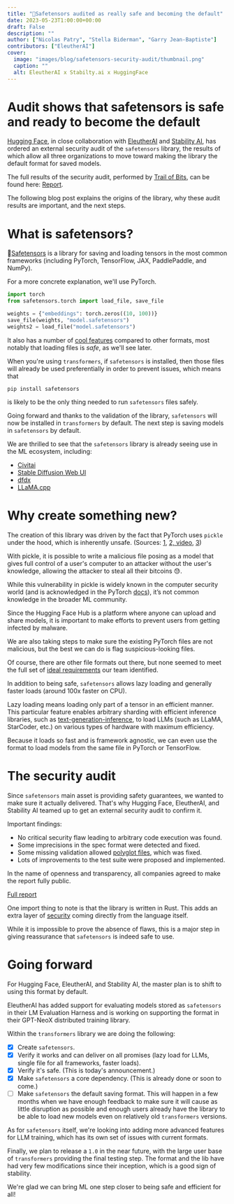 ```yaml
---
title: "🐶Safetensors audited as really safe and becoming the default"
date: 2023-05-23T1:00:00+00:00
draft: False
description: ""
author: ["Nicolas Patry", "Stella Biderman", "Garry Jean-Baptiste"]
contributors: ["EleutherAI"]
cover:
  image: "images/blog/safetensors-security-audit/thumbnail.png"
  caption: ""
  alt: EleutherAI x Stabilty.ai x HuggingFace
---
```


<h1>Audit shows that safetensors is safe and ready to become the default</h1>

[Hugging Face](https://huggingface.co/), in close collaboration with [EleutherAI](https://www.eleuther.ai/) and [Stability AI](https://stability.ai/), has ordered
an external security audit of the `safetensors` library, the results of which allow
all three organizations to move toward making the library the default format
for saved models.

The full results of the security audit, performed by [Trail of Bits](https://www.trailofbits.com/), 
can be found here: [Report](https://huggingface.co/datasets/safetensors/trail_of_bits_audit_repot/resolve/main/SOW-TrailofBits-EleutherAI_HuggingFace-v1.2.pdf).

The following blog post explains the origins of the library, why these audit results are important,
and the next steps.

# What is safetensors?

🐶[Safetensors](https://github.com/huggingface/safetensors) is a library
  for saving and loading tensors in the most common frameworks (including PyTorch, TensorFlow, JAX, PaddlePaddle, and NumPy).

For a more concrete explanation, we'll use PyTorch.
```python
import torch
from safetensors.torch import load_file, save_file

weights = {"embeddings": torch.zeros((10, 100))}
save_file(weights, "model.safetensors")
weights2 = load_file("model.safetensors")
```

It also has a number of [cool features](https://github.com/huggingface/safetensors#yet-another-format-) compared to other formats, most notably that loading files is _safe_, as we'll see later. 

When you're using `transformers`, if `safetensors` is installed, then those files will already
be used preferentially in order to prevent issues, which means that

```
pip install safetensors
```

is likely to be the only thing needed to run `safetensors` files safely.

Going forward and thanks to the validation of the library, `safetensors` will now be installed in `transformers` by
default. The next step is saving models in `safetensors` by default.

We are thrilled to see that the `safetensors` library is already seeing use in the ML ecosystem, including:

- [Civitai](https://civitai.com/)
- [Stable Diffusion Web UI](https://github.com/AUTOMATIC1111/stable-diffusion-webui)
- [dfdx](https://github.com/coreylowman/dfdx)
- [LLaMA.cpp](https://github.com/ggerganov/llama.cpp/blob/e6a46b0ed1884c77267dc70693183e3b7164e0e0/convert.py#L537)


# Why create something new?

The creation of this library was driven by the fact that PyTorch uses `pickle` under
the hood, which is inherently unsafe. (Sources: [1](https://huggingface.co/docs/hub/security-pickle), [2, video](https://www.youtube.com/watch?v=2ethDz9KnLk), [3](https://github.com/pytorch/pytorch/issues/52596))

With pickle, it is possible to write a malicious file posing as a model 
that gives full control of a user's computer to an attacker without the user's knowledge,
allowing the attacker to steal all their bitcoins 😓.

While this vulnerability in pickle is widely known in the computer security world (and is acknowledged in the PyTorch [docs](https://pytorch.org/docs/stable/generated/torch.load.html)), it’s not common knowledge in the broader ML community.

Since the Hugging Face Hub is a platform where anyone can upload and share models, it is important to make efforts 
to prevent users from getting infected by malware.

We are also taking steps to make sure the existing PyTorch files are not malicious, but the best we can do is flag suspicious-looking files.

Of course, there are other file formats out there, but
none seemed to meet the full set of [ideal requirements](https://github.com/huggingface/safetensors#yet-another-format-) our team identified.

In addition to being safe, `safetensors` allows lazy loading and generally faster loads (around 100x faster on CPU).

Lazy loading means loading only part of a tensor in an efficient manner.
This particular feature enables arbitrary sharding with efficient inference libraries, such as [text-generation-inference](https://github.com/huggingface/text-generation-inference), to load LLMs (such as LLaMA, StarCoder, etc.) on various types of hardware
with maximum efficiency.

Because it loads so fast and is framework agnostic, we can even use the format
to load models from the same file in PyTorch or TensorFlow.


# The security audit

Since `safetensors` main asset is providing safety guarantees, we wanted to make sure
it actually delivered. That's why Hugging Face, EleutherAI, and Stability AI teamed up to get an external
security audit to confirm it.

Important findings:

- No critical security flaw leading to arbitrary code execution was found.
- Some imprecisions in the spec format were detected and fixed. 
- Some missing validation allowed [polyglot files](https://en.wikipedia.org/wiki/Polyglot_(computing)), which was fixed.
- Lots of improvements to the test suite were proposed and implemented.

In the name of openness and transparency, all companies agreed to make the report
fully public.

[Full report](https://huggingface.co/datasets/safetensors/trail_of_bits_audit_repot/resolve/main/SOW-TrailofBits-EleutherAI_HuggingFace-v1.2.pdf)


One import thing to note is that the library is written in Rust. This adds
an extra layer of [security](https://doc.rust-lang.org/rustc/exploit-mitigations.html)
coming directly from the language itself.

While it is impossible to 
prove the absence of flaws, this is a major step in giving reassurance that `safetensors`
is indeed safe to use.

# Going forward

For Hugging Face, EleutherAI, and Stability AI, the master plan is to shift to using this format by default.

EleutherAI has added support for evaluating models stored as `safetensors` in their LM Evaluation Harness and is working on supporting the format in their GPT-NeoX distributed training library.

Within the `transformers` library we are doing the following:

- [x] Create `safetensors`.
- [x] Verify it works and can deliver on all promises (lazy load for LLMs, single file for all frameworks, faster loads).
- [x] Verify it's safe. (This is today's announcement.)
- [x] Make `safetensors` a core dependency. (This is already done or soon to come.)
- [ ] Make `safetensors` the default saving format. This will happen in a few months when we have enough feedback
  to make sure it will cause as little disruption as possible and enough users already have the library
  to be able to load new models even on relatively old `transformers` versions.

As for `safetensors` itself, we're looking into adding more advanced features for LLM training,
which has its own set of issues with current formats.



Finally, we plan to release a `1.0` in the near future, with the large user base of `transformers` providing the final testing step.
The format and the lib have had very few modifications since their inception,
which is a good sign of stability.

We're glad we can bring ML one step closer to being safe and efficient for all!
